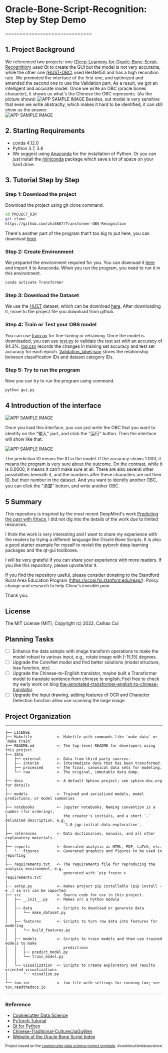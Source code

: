 
# Oracle-Bone-Script-Recognition: Step by Step Demo

==============================

## 1. Project Background

We referenced two projects: one [(Deep-Learning-for-Oracle-Bone-Script-Recognition)](https://github.com/cuicaihao/Deep-Learning-for-Oracle-Bone-Script-Recognition/tree/master) used Qt to create the GUI but the model is not very accuracte, while the other one [(HUST-OBC)](https://github.com/Pengjie-W/HUST-OBC/tree/main?tab=readme-ov-file#validation) used ResNet50 and has a high reconition rate. We promoted the interface of the first one, and optimized and amended the second one to use the Validation part. As a result, we got an intelligent and  accurate model. Once we write an OBC (oracle bones character), it shows us what's the Chinese the OBC represents. (As the picture shows)
![APP SAMPLE IMAGE](figures/zhengchang.png)
Besides, out model is very sensitive that even we write abstractly, which makes it hard to be identified, it can still show us the answer.   
![APP SAMPLE IMAGE](figures/chou.png)

## 2. Starting Requirements

- conda 4.12.0
- Python 3.7, 3.8
- We suggest using [Anaconda](https://www.anaconda.com/) for the installation of Python. Or you can just install the [miniconda](https://docs.conda.io/en/latest/miniconda.html) package which save a lot of space on your hard drive.

## 3. Tutorial Step by Step

### Step 1: Download the project

Download the project using git clone command.

```bash
cd PROJECT_DIR
git clone 
https://github.com/zhz5687/Transformer-OBS-Recognition
```
There's another part of the program that't too big to put here, you can download [here](https://pan.baidu.com/s/1XlUjOg7S51yKuPkrKkOpKw?pwd=1234).

### Step 2: Create Environment 

We prepared the environment required for you. You can downoad it [here]( https://pan.baidu.com/s/1N2FAqHrLoz_Ol8q7ZtkGkQ?pwd=1234)
and import it to Anaconda.
When you run the program, you need to run it in this environment.
```bash
conda activate Transformer
```

### Step 3: Download the Dataset

We use the [HUST](https://arxiv.org/html/2401.15365v1) dataset, which can be download [here](https://figshare.com/articles/dataset/HUST-OBS/25040543). After downloading it, move to the project file you download from github.


### Step 4: Train or Test your OBS model
You can use [train.py](train.py) for fine-tuning or retraining. Once the model is downloaded, you can use [test.py](test.py) to validate the test set with an accuracy of 94.3%. [log.csv](log.csv) records the changes in training set accuracy and test set accuracy for each epoch. 
[Validation_label.json](Validation_label.json) stores the relationship between classification IDs and dataset category IDs.

### Step 5: Try to run the program

Now you can try to run the program using command.
```bash
python gui.py
```

## 4 Introduction of the interface

![APP SAMPLE IMAGE](figures/4.png)

Once you load this interface, you can just write the OBC that you want to identify on the "输入" part, and click the "运行" button. Then the interface will show like that:

![APP SAMPLE IMAGE](figures/3.png)

The prediction ID means the ID in the model. If the accuracy shows 1.000, it means the program is very sure about the outcome. On the contrast, while it is 0.0000, it means it can't make sure at all. There are also several other possibilities beneath it, and the numbers after these characters are not their ID, but their number in the dataset. And you want to identify another OBC, you can click the "清空" botton, and write another OBC.

## 5 Summary
This repository is inspired by the most recent DeepMind's work [Predicting the past with Ithaca](https://www.deepmind.com/blog/predicting-the-past-with-ithaca), I did not dig into the details of the work due to limited resources.

I think the work is very interesting and I want to share my experience with the readers by trying a different language like Oracle Bone Scripts. It is also a good starter example for myself to revisit the pytorch deep learning packages and the qt-gui toolboxes.

I will be very grateful if you can share your experience with more readers. If you like this repository, please upvote/star it.

If you find the repository useful, please consider donating to the Standford Rural Area Education Program (<https://sccei.fsi.stanford.edu/reap/>): Policy change and research to help China's invisible poor.

Thank you.

## License

The MIT License (MIT), Copyright (c) 2022, Caihao Cui

## Planning Tasks

- [ ] Enhance the data sample with image transform operations to make the model robust to various input, e.g., rotate image with [-15,15] degrees.
- [ ] Upgrade the ConvNet model and find better solutions (model structure, loss function, etc).
- [ ] Upgrade the Chinese-to-English translator, maybe built a Transformer model to translate sentence from chinese to english; Feel free to check my early work on blog [the-annotated-transformer-english-to-chinese-translator](https://cuicaihao.com/the-annotated-transformer-english-to-chinese-translator/).
- [ ] Upgrade the Input drawing,  adding features of OCR and Character Detection function allow use scanning the large image.

## Project Organization

------------

    ├── LICENSE
    ├── Makefile           <- Makefile with commands like `make data` or `make train`
    ├── README.md          <- The top-level README for developers using this project.
    ├── data
    │   ├── external       <- Data from third party sources.
    │   ├── interim        <- Intermediate data that has been transformed.
    │   ├── processed      <- The final, canonical data sets for modeling.
    │   └── raw            <- The original, immutable data dump.
    │
    ├── docs               <- A default Sphinx project; see sphinx-doc.org for details
    │
    ├── models             <- Trained and serialized models, model predictions, or model summaries
    │
    ├── notebooks          <- Jupyter notebooks. Naming convention is a number (for ordering),
    │                         the creator's initials, and a short `-` delimited description, e.g.
    │                         `1.0-jqp-initial-data-exploration`.
    │
    ├── references         <- Data dictionaries, manuals, and all other explanatory materials.
    │
    ├── reports            <- Generated analysis as HTML, PDF, LaTeX, etc.
    │   └── figures        <- Generated graphics and figures to be used in reporting
    │
    ├── requirements.txt   <- The requirements file for reproducing the analysis environment, e.g.
    │                         generated with `pip freeze > requirements.txt`
    │
    ├── setup.py           <- makes project pip installable (pip install -e .) so src can be imported
    ├── src                <- Source code for use in this project.
    │   ├── __init__.py    <- Makes src a Python module
    │   │
    │   ├── data           <- Scripts to download or generate data
    │   │   └── make_dataset.py
    │   │
    │   ├── features       <- Scripts to turn raw data into features for modeling
    │   │   └── build_features.py
    │   │
    │   ├── models         <- Scripts to train models and then use trained models to make
    │   │   │                 predictions
    │   │   ├── predict_model.py
    │   │   └── train_model.py
    │   │
    │   └── visualization  <- Scripts to create exploratory and results oriented visualizations
    │       └── visualize.py
    │
    └── tox.ini            <- tox file with settings for running tox; see tox.readthedocs.io

--------

### Reference

- [Cookiecutter Data Science](https://drivendata.github.io/cookiecutter-data-science/)
- [PyTorch Tutorial](https://pytorch.org/tutorials/beginner/basics/quickstart_tutorial.html)
- [Qt for Python](https://wiki.qt.io/Qt_for_Python)
- [Chinese-Traditional-Culture/JiaGuWen](https://github.com/Chinese-Traditional-Culture/JiaGuWen)
- [Website of the Oracle Bone Script Index](https://chinese-traditional-culture.github.io/JiaGuWen/)

<p><small>Project based on the <a target="_blank" href="https://drivendata.github.io/cookiecutter-data-science/">cookiecutter data science project template</a>. #cookiecutterdatascience</small></p>
